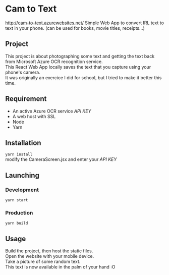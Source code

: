 # Cam to Text

http://cam-to-text.azurewebsites.net/
Simple Web App to convert IRL text to text in your phone. (can be used for books, movie titles, receipts...) 

## Project
This project is about photographing some text and getting the text back from Microsoft Azure OCR recognition service.  
This React Web App locally saves the text that you capture using your phone's camera.  
It was originally an exercice I did for school, but I tried to make it better this time.

## Requirement
- An active Azure OCR service *API KEY*
- A web host with SSL
- Node
- Yarn

## Installation
`yarn install`  
modify the CameraScreen.jsx and enter your *API KEY*

## Launching
### Development
`yarn start`

### Production
`yarn build`

## Usage
Build the project, then host the static files.  
Open the website with your mobile device.  
Take a picture of some random text.  
This text is now available in the palm of your hand :O
